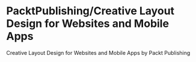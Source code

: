 # PacktPublishing/Creative Layout Design for Websites and Mobile Apps
 Creative Layout Design for Websites and Mobile Apps by Packt Publishing
